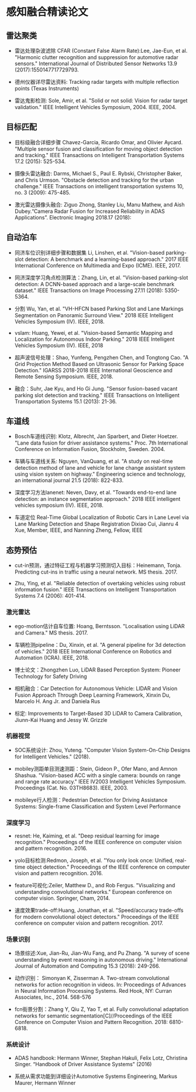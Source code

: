 # 感知融合精读论文

## 雷达聚类

- 雷达处理杂波滤除 CFAR (Constant False Alarm Rate):Lee, Jae-Eun, et al. "Harmonic clutter recognition and suppression for automotive radar sensors." International Journal of Distributed Sensor Networks 13.9 (2017):1550147717729793.

- 德州仪器详尽雷达资料: Tracking radar targets with multiple reflection points (Texas Instruments)

- 雷达鬼影检测: Sole, Amir, et al. "Solid or not solid: Vision for radar target validation." IEEE Intelligent Vehicles Symposium, 2004. IEEE, 2004.

## 目标匹配

- 目标级融合详细步骤 Chavez-Garcia, Ricardo Omar, and Olivier Aycard. "Multiple sensor fusion and classification for moving object detection and tracking." IEEE Transactions on Intelligent Transportation Systems 17.2 (2015): 525-534.

- 摄像头雷达融合: Darms, Michael S., Paul E. Rybski, Christopher Baker, and Chris Urmson. "Obstacle detection and tracking for the urban challenge." IEEE Transactions on intelligent transportation systems 10, no. 3 (2009): 475-485.

- 激光雷达摄像头融合: Ziguo Zhong, Stanley Liu, Manu Mathew, and Aish Dubey.“Camera Radar Fusion for Increased Reliability in
ADAS Applications”. Electronic Imaging 2018.17 (2018): 

## 自动泊车

- 同济车位识别详细步骤和数据集 Li, Linshen, et al. "Vision-based parking-slot detection: A benchmark and a learning-based approach." 2017 IEEE International Conference on Multimedia and Expo (ICME). IEEE, 2017.

- 同济深度学习角点检测算法：Zhang, Lin, et al. "Vision-based parking-slot detection: A DCNN-based approach and a large-scale benchmark dataset." IEEE Transactions on Image Processing 27.11 (2018): 5350-5364.

- 分割 Wu, Yan, et al. "VH-HFCN based Parking Slot and Lane Markings Segmentation on Panoramic Surround View." 2018 IEEE Intelligent Vehicles Symposium (IV). IEEE, 2018.

- vslam: Huang, Yewei, et al. "Vision-based Semantic Mapping and Localization for Autonomous Indoor Parking." 2018 IEEE Intelligent Vehicles Symposium (IV). IEEE, 2018

- 超声波信号处理：Shao, Yunfeng, Pengzhen Chen, and Tongtong Cao. "A Grid Projection Method Based on Ultrasonic Sensor for Parking Space Detection." IGARSS 2018-2018 IEEE International Geoscience and Remote Sensing Symposium. IEEE, 2018.

- 融合：Suhr, Jae Kyu, and Ho Gi Jung. "Sensor fusion-based vacant parking slot detection and tracking." IEEE Transactions on Intelligent Transportation Systems 15.1 (2013): 21-36.

## 车道线

- Bosch车道线识别: Klotz, Albrecht, Jan Sparbert, and Dieter Hoetzer. "Lane data fusion for driver assistance systems." Proc. 7th International Conference on Information Fusion, Stockholm, Sweden. 2004.

- 车辆与车道线关系: Nguyen, VanQuang, et al. "A study on real-time detection method of lane and vehicle for lane change assistant system using vision system on highway." Engineering science and technology, an international journal 21.5 (2018): 822-833.

- 深度学习方法lanenet: Neven, Davy, et al. "Towards end-to-end lane detection: an instance segmentation approach." 2018 IEEE intelligent vehicles symposium (IV). IEEE, 2018.

- 车道定位 Real-Time Global Localization of Robotic Cars in Lane Level via Lane Marking Detection and Shape Registration Dixiao Cui, Jianru 4 Xue, Member, IEEE, and Nanning Zheng, Fellow, IEEE

## 态势预估

- cut-in预测，通过特征工程与机器学习预测切入目标：Heinemann, Tonja. Predicting cut-ins in traffic using a neural network. MS thesis. 2017.

- Zhu, Ying, et al. "Reliable detection of overtaking vehicles using robust information fusion." IEEE Transactions on Intelligent Transportation Systems 7.4 (2006): 401-414.


### 激光雷达

- ego-motion估计自车位置: Hoang, Berntsson. "Localisation using LiDAR and Camera." MS thesis. 2017.

- 车辆检测pipeline：Du, Xinxin, et al. "A general pipeline for 3d detection of vehicles." 2018 IEEE International Conference on Robotics and Automation (ICRA). IEEE, 2018.

- 博士论文：Zhongzhen Luo, LiDAR Based Perception System: Pioneer Technology for Safety Driving

- 相机融合：Car Detection for Autonomous Vehicle: LIDAR and Vision Fusion Approach Through Deep Learning Framework, Xinxin Du, Marcelo H. Ang Jr. and Daniela Rus

- 标定: Improvements to Target-Based 3D LiDAR to Camera Calibration, Jiunn-Kai Huang and Jessy W. Grizzle

### 机器视觉

- SOC系统设计: Zhou, Yuteng. "Computer Vision System-On-Chip Designs for Intelligent Vehicles." (2018).

- mobiley测距单目测速测距：Stein, Gideon P., Ofer Mano, and Amnon Shashua. "Vision-based ACC with a single camera: bounds on range and range rate accuracy." IEEE IV2003 Intelligent Vehicles Symposium. Proceedings (Cat. No. 03TH8683). IEEE, 2003.

- mobileye行人检测：Pedestrian Detection for Driving Assistance Systems: Single-frame Classification
and System Level Performance

### 深度学习
- resnet: He, Kaiming, et al. "Deep residual learning for image recognition." Proceedings of the IEEE conference on computer vision and pattern recognition. 2016.

- yolo目标检测:Redmon, Joseph, et al. "You only look once: Unified, real-time object detection." Proceedings of the IEEE conference on computer vision and pattern recognition. 2016.

- feature可视化:Zeiler, Matthew D., and Rob Fergus. "Visualizing and understanding convolutional networks." European conference on computer vision. Springer, Cham, 2014.

- 速度效果trade-off:Huang, Jonathan, et al. "Speed/accuracy trade-offs for modern convolutional object detectors." Proceedings of the IEEE conference on computer vision and pattern recognition. 2017.

### 场景识别
- 场景综述:Xue, Jian-Ru, Jian-Wu Fang, and Pu Zhang. "A survey of scene understanding by event reasoning in autonomous driving." International Journal of Automation and Computing 15.3 (2018): 249-266.

- 动作识别： Simonyan K, Zisserman A. Two-stream convolutional networks for action recognition in videos. In: Proceedings of Advances in Neural Information Processing Systems. Red Hook, NY: Curran Associates, Inc., 2014. 568-576

- fcn街景分割：Zhang Y, Qiu Z, Yao T, et al. Fully convolutional adaptation networks for semantic segmentation[C]//Proceedings of the IEEE Conference on Computer Vision and Pattern Recognition. 2018: 6810-6818.


### 系统设计
- ADAS handbook: Hermann Winner, Stephan Hakuli, Felix Lotz, Christina Singer.
“Handbook of Driver Assistance Systems" (2016)

- 系统从需求功能到详细设计Automotive Systems Engineering, Markus Maurer, Hermann Winner


